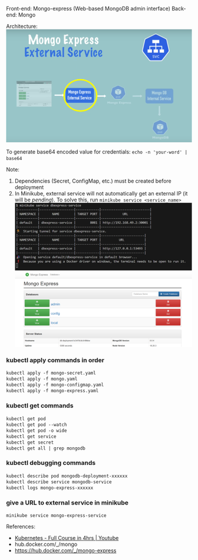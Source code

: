 Front-end: Mongo-express (Web-based MongoDB admin interface)
Back-end: Mongo

Architecture:
![alt text](../../.github/screenshots/2%20-%20k8s%20basics/mongodbexpress-arch.png)

To generate base64 encoded value for credentials:  `echo -n 'your-word' | base64` 

Note:
1. Dependencies (Secret, ConfigMap, etc.) must be created before deployment
2. In Minikube, external service will not automatically get an external IP (it will be _pending_). To solve this, run `minikube service <service_name>`
    ![image](../../.github/screenshots/2%20-%20k8s%20basics/start%20service.png)
    ![image](../../.github/screenshots/2%20-%20k8s%20basics/express-server.png)

### kubectl apply commands in order
    
    kubectl apply -f mongo-secret.yaml
    kubectl apply -f mongo.yaml
    kubectl apply -f mongo-configmap.yaml 
    kubectl apply -f mongo-express.yaml

### kubectl get commands

    kubectl get pod
    kubectl get pod --watch
    kubectl get pod -o wide
    kubectl get service
    kubectl get secret
    kubectl get all | grep mongodb

### kubectl debugging commands

    kubectl describe pod mongodb-deployment-xxxxxx
    kubectl describe service mongodb-service
    kubectl logs mongo-express-xxxxxx

### give a URL to external service in minikube

    minikube service mongo-express-service

References: 
- [Kubernetes - Full Course in 4hrs | Youtube](https://youtu.be/X48VuDVv0do?si=HxhZbLm4fY2l7L-P&t=4649)
- hub.docker.com/_/mongo
- https://hub.docker.com/_/mongo-express